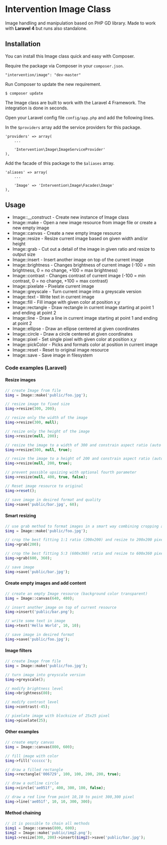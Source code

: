 # Intervention Image Class

Image handling and manipulation based on PHP GD library. Made to work with **Laravel 4** but runs also standalone.

## Installation

You can install this Image class quick and easy with Composer.

Require the package via Composer in your `composer.json`.

    "intervention/image": "dev-master"

Run Composer to update the new requirement.

    $ composer update

The Image class are built to work with the Laravel 4 Framework. The integration is done in seconds.

Open your Laravel config file `config/app.php` and add the following lines.

In the `$providers` array add the service providers for this package.
    
    'providers' => array(
        ...

        'Intervention\Image\ImageServiceProvider'
    ),
    

Add the facade of this package to the `$aliases` array.

    'aliases' => array(
        ...

        'Image' => 'Intervention\Image\Facades\Image'
    ),

## Usage

* Image::__construct - Create new instance of Image class
* Image::make - Open a new image resource from image file or create a new empty image
* Image::canvas - Create a new empty image resource
* Image::resize - Resize current image based on given width and/or height
* Image::grab - Cut out a detail of the image in given ratio and resize to output size
* Image::insert - Insert another image on top of the current image
* Image::brightness - Changes brightness of current image (-100 = min brightness, 0 = no change, +100 = max brightness)
* Image::contrast - Changes contrast of current image (-100 = min contrast, 0 = no change, +100 = max contrast)
* Image::pixelate - Pixelate current image
* Image::greyscale - Turn current image into a greyscale version
* Image::text - Write text in current image
* Image::fill - Fill image with given color at position x,y
* Image::rectangle - Draw rectangle in current image starting at point 1 and ending at point 2
* Image::line - Draw a line in current image starting at point 1 and ending at point 2
* Image::ellipse - Draw an ellipse centered at given coordinates
* Image::circle - Draw a circle centered at given coordinates
* Image::pixel - Set single pixel with given color at position x,y
* Image::pickColor - Picks and formats color at position in current image
* Image::reset - Reset to original image resource
* Image::save - Save image in filesystem

### Code examples (Laravel)

#### Resize images

```php
// create Image from file
$img = Image::make('public/foo.jpg');

// resize image to fixed size
$img->resize(300, 200);

// resize only the width of the image
$img->resize(300, null);

// resize only the height of the image
$img->resize(null, 200);

// resize the image to a width of 300 and constrain aspect ratio (auto height)
$img->resize(300, null, true);

// resize the image to a height of 200 and constrain aspect ratio (auto width)
$img->resize(null, 200, true);

// prevent possible upsizing with optional fourth parameter
$img->resize(null, 400, true, false);

// Reset image resource to original
$img->reset();

// save image in desired format and quality
$img->save('public/bar.jpg', 60);
```

#### Smart resizing

```php
// use grab method to format images in a smart way combining cropping and resizing
$img = Image::make('public/foo.jpg');

// crop the best fitting 1:1 ratio (200x200) and resize to 200x200 pixel
$img->grab(200);

// crop the best fitting 5:3 (600x360) ratio and resize to 600x360 pixel
$img->grab(600, 360);

// save image
$img->save('public/bar.jpg');
```

#### Create empty images and add content

```php
// create an empty Image resource (background color transparent)
$img = Image::canvas(640, 480);

// insert another image on top of current resource
$img->insert('public/bar.png');

// write some text in image
$img->text('Hello World', 10, 10);

// save image in desired format
$img->save('public/foo.jpg');
```

#### Image filters

```php
// create Image from file
$img = Image::make('public/foo.jpg');

// turn image into greyscale version
$img->greyscale();

// modify brightness level
$img->brightness(80);

// modify contrast level
$img->contrast(-45);

// pixelate image with blocksize of 25x25 pixel
$img->pixelate(25);
```

#### Other examples

```php
// create empty canvas
$img = Image::canvas(800, 600);

// fill image with color
$img->fill('cccccc');

// draw a filled rectangle
$img->rectangle('006729', 100, 100, 200, 200, true);

// draw a outline circle
$img->circle('ae051f', 400, 300, 100, false);

// draw a red line from point 10,10 to point 300,300 pixel
$img->line('ae051f', 10, 10, 300, 300);
```

#### Method chaining

```php
// it is possible to chain all methods
$img1 = Image::canvas(800, 600);
$img2 = Image::make('public/img2.png');
$img1->resize(300, 200)->insert($img2)->save('public/bar.jpg');
```


